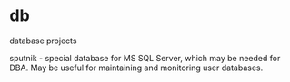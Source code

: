 # db
database projects

sputnik - special database for MS SQL Server, which may be needed for DBA. May be useful for maintaining and monitoring user databases.
